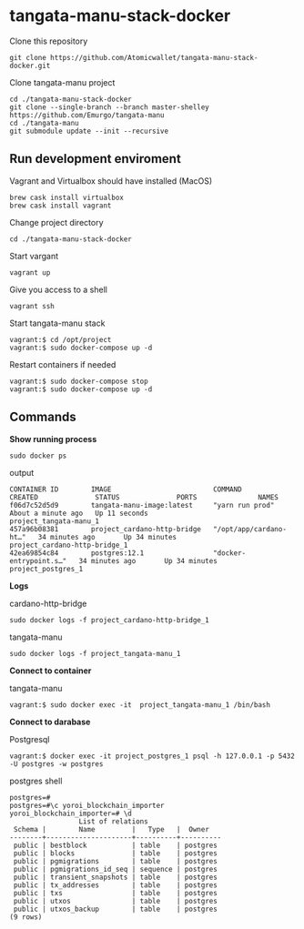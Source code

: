 # tangata-manu-stack-docker

Clone this repository

```
git clone https://github.com/Atomicwallet/tangata-manu-stack-docker.git
```

Clone tangata-manu project

```
cd ./tangata-manu-stack-docker
git clone --single-branch --branch master-shelley https://github.com/Emurgo/tangata-manu
cd ./tangata-manu
git submodule update --init --recursive
```

## Run development enviroment

Vagrant and Virtualbox should have installed (MacOS)

```
brew cask install virtualbox
brew cask install vagrant
```

Change project directory

```
cd ./tangata-manu-stack-docker
```

Start vargant

```
vagrant up
```

Give you access to a shell

```
vagrant ssh
```

Start tangata-manu stack

```
vagrant:$ cd /opt/project
vagrant:$ sudo docker-compose up -d
```

Restart containers if needed

```
vagrant:$ sudo docker-compose stop
vagrant:$ sudo docker-compose up -d
```

## Commands

**Show running process**

```
sudo docker ps

```
output

```
CONTAINER ID        IMAGE                         COMMAND                  CREATED              STATUS              PORTS               NAMES
f06d7c52d5d9        tangata-manu-image:latest     "yarn run prod"          About a minute ago   Up 11 seconds                           project_tangata-manu_1
457a96b08381        project_cardano-http-bridge   "/opt/app/cardano-ht…"   34 minutes ago       Up 34 minutes                           project_cardano-http-bridge_1
42ea69854c84        postgres:12.1                 "docker-entrypoint.s…"   34 minutes ago       Up 34 minutes                           project_postgres_1
```

**Logs**

cardano-http-bridge
```
sudo docker logs -f project_cardano-http-bridge_1
```

tangata-manu
```
sudo docker logs -f project_tangata-manu_1
```

**Connect to container**

tangata-manu
```
vagrant:$ sudo docker exec -it  project_tangata-manu_1 /bin/bash
```

**Connect to darabase**

Postgresql
```
vagrant:$ docker exec -it project_postgres_1 psql -h 127.0.0.1 -p 5432 -U postgres -w postgres
```

postgres shell

```
postgres=# 
postgres=#\c yoroi_blockchain_importer
yoroi_blockchain_importer=# \d
                 List of relations
 Schema |        Name         |   Type   |  Owner   
--------+---------------------+----------+----------
 public | bestblock           | table    | postgres
 public | blocks              | table    | postgres
 public | pgmigrations        | table    | postgres
 public | pgmigrations_id_seq | sequence | postgres
 public | transient_snapshots | table    | postgres
 public | tx_addresses        | table    | postgres
 public | txs                 | table    | postgres
 public | utxos               | table    | postgres
 public | utxos_backup        | table    | postgres
(9 rows)
```